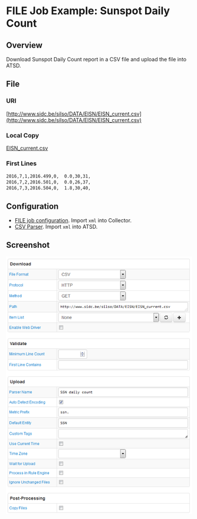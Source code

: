 # FILE Job Example: Sunspot Daily Count

## Overview

Download Sunspot Daily Count report in a CSV file and upload the file into ATSD.

## File

### URI

[http://www.sidc.be/silso/DATA/EISN/EISN_current.csv](http://www.sidc.be/silso/DATA/EISN/EISN_current.csv)

### Local Copy

[EISN_current.csv](EISN_current.csv)

### First Lines

```ls
2016,7,1,2016.499,0,  0.0,30,31,
2016,7,2,2016.501,0,  0.0,26,37,
2016,7,3,2016.504,0,  1.8,30,40,
```

## Configuration

* [FILE job configuration](ssn-job.xml). Import `xml` into Collector.
* [CSV Parser](ssn-parser.xml). Import `xml` into ATSD.

## Screenshot

![Job Screenshot](./ssn-config.png)
